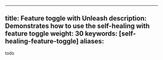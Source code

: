 
---
title: Feature toggle with Unleash
description: Demonstrates how to use the self-healing with feature toggle 
weight: 30
keywords: [self-healing-feature-toggle]
aliases:
---
todo